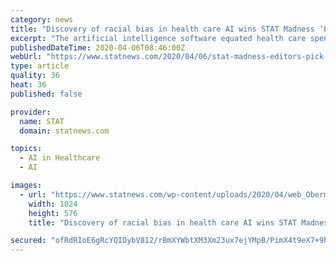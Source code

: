 ```yaml
---
category: news
title: "Discovery of racial bias in health care AI wins STAT Madness ‘Editors’ Pick’"
excerpt: "The artificial intelligence software equated health care spending with health ... including an improved CRISPR genome editing tool; a gene therapy for “bubble boy” disease, which leaves newborns with a nonfunctioning immune system; and the discovery of a gut microbe that underlies alcoholic liver disease. We selected 64 for an NCAA ..."
publishedDateTime: 2020-04-06T08:46:00Z
webUrl: "https://www.statnews.com/2020/04/06/stat-madness-editors-pick-racial-bias-in-health-care-ai/"
type: article
quality: 36
heat: 36
published: false

provider:
  name: STAT
  domain: statnews.com

topics:
  - AI in Healthcare
  - AI

images:
  - url: "https://www.statnews.com/wp-content/uploads/2020/04/web_Obermeyer-Ziad-2018-1024x576.jpg"
    width: 1024
    height: 576
    title: "Discovery of racial bias in health care AI wins STAT Madness ‘Editors’ Pick’"

secured: "ofRdRIoE6gRcYQIDybV812/rBmXYWbtXM3Xm23ux7ejYMpB/PimX4t9eX7+9hhceftmWSgzEWjPOezfith69uF8i/oN8JIHrBqodggmtUaBW6CPr1khW0E5/BU5QyX4ZYnenJCa38akRgjfQ0BJjmuKlvUPLoMxC2mhDMgD4CAY3wDZL+eQLjMG+I+f04f/jsQ1Lw6uGUnIj/zQCYNEKMKm6VfxJlAjYnT/H/1GIR5p3bcExxxHWXHJhL2Z2Gd6muk9iB1a+iQherriNsFXcX/OpY2HmE0Yy9JJIILqXcAp3Q5Nz2kHFuIhdlgnq6xBz;4gHPrmb7IzfryIfq/xirPg=="
---
```


